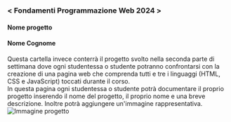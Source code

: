 ### < Fondamenti Programmazione Web 2024 >
#### Nome progetto
#### Nome Cognome
Questa cartella invece conterrà il progetto svolto nella seconda parte di settimana dove ogni studentessa o studente potranno confrontarsi con la creazione di una pagina web che comprenda tutti e tre i linguaggi (HTML, CSS e JavaScript) toccati durante il corso.<br>
In questa pagina ogni studentessa o studente potrà documentare il proprio progetto inserendo il nome del progetto, il proprio nome e una breve descrizione. Inoltre potrà aggiungere un'immagine rappresentativa.
![Immagine progetto](https://raw.githubusercontent.com/zumatt/Fondamenti-Programmazione-Web-24/main/Attivit%C3%A0/Mirko%20Bassani/Progetto%20Finale/Screensho_PaginaRepo_EsempioProgetto.png)